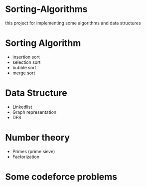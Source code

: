 # Sorting-Algorithms
 this project for implementing some algorithms and data structures 
# Sorting Algorithm 
* insertion sort <br>
* selection sort <br>
* bubble sort <br>
* merge sort 
# Data Structure 
* Linkedlist <br>
* Graph representation <br>
* DFS 
# Number theory 
* Primes (prime sieve)<br>
* Factorization
# Some codeforce problems 


